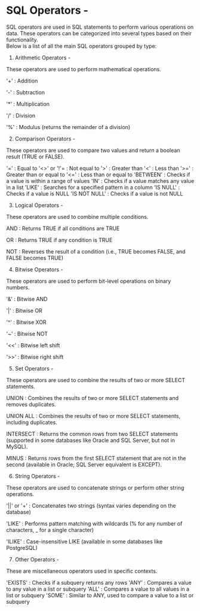 # SQL Operators -

SQL operators are used in SQL statements to perform various operations on data. These operators can be categorized into several types based on their functionality. <br>
Below is a list of all the main SQL operators grouped by type:

1. Arithmetic Operators -

These operators are used to perform mathematical operations.

'+' : Addition 

'-' : Subtraction

'*' : Multiplication

'/' : Division

'%' : Modulus (returns the remainder of a division)


2. Comparison Operators -

These operators are used to compare two values and return a boolean result (TRUE or FALSE).

'=' : Equal to
'<>' or '!'= : Not equal to
'>' : Greater than
'<' : Less than
'>=' : Greater than or equal to
'<=' : Less than or equal to
'BETWEEN' : Checks if a value is within a range of values
'IN' : Checks if a value matches any value in a list
'LIKE' : Searches for a specified pattern in a column
'IS NULL' : Checks if a value is NULL
'IS NOT NULL' : Checks if a value is not NULL

3. Logical Operators -

These operators are used to combine multiple conditions.

AND : Returns TRUE if all conditions are TRUE

OR : Returns TRUE if any condition is TRUE

NOT : Reverses the result of a condition (i.e., TRUE becomes FALSE, and FALSE becomes TRUE)


4. Bitwise Operators -

These operators are used to perform bit-level operations on binary numbers.

'&' : Bitwise AND

'|' : Bitwise OR

'^' : Bitwise XOR

'~' : Bitwise NOT

'<<' : Bitwise left shift

'>>' : Bitwise right shift


5. Set Operators -

These operators are used to combine the results of two or more SELECT statements.

UNION : Combines the results of two or more SELECT statements and removes duplicates.

UNION ALL : Combines the results of two or more SELECT statements, including duplicates.

INTERSECT : Returns the common rows from two SELECT statements (supported in some databases like Oracle and SQL Server, but not in MySQL).

MINUS : Returns rows from the first SELECT statement that are not in the second (available in Oracle; SQL Server equivalent is EXCEPT).

6. String Operators -

These operators are used to concatenate strings or perform other string operations.

'||' or '+' : Concatenates two strings (syntax varies depending on the database)

'LIKE' : Performs pattern matching with wildcards (% for any number of characters, _ for a single character)

'ILIKE' : Case-insensitive LIKE (available in some databases like PostgreSQL)


7. Other Operators -

These are miscellaneous operators used in specific contexts.

'EXISTS' : Checks if a subquery returns any rows
'ANY' : Compares a value to any value in a list or subquery
'ALL' : Compares a value to all values in a list or subquery
'SOME' : Similar to ANY, used to compare a value to a list or subquery